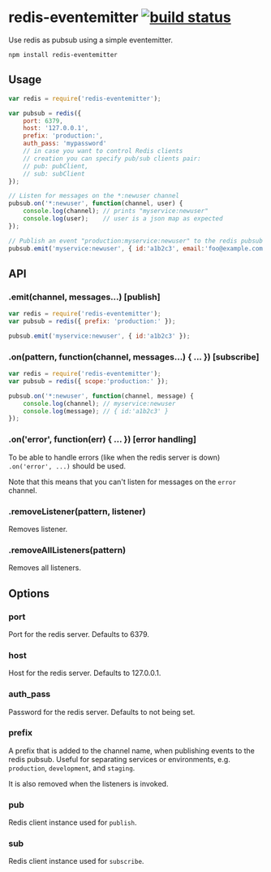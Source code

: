 # redis-eventemitter [![build status](https://secure.travis-ci.org/freeall/redis-eventemitter.png)](http://travis-ci.org/freeall/redis-eventemitter)

Use redis as pubsub using a simple eventemitter.

	npm install redis-eventemitter

## Usage

```js
var redis = require('redis-eventemitter');

var pubsub = redis({
	port: 6379,
	host: '127.0.0.1',
	prefix: 'production:',
	auth_pass: 'mypassword'
	// in case you want to control Redis clients
	// creation you can specify pub/sub clients pair:
	// pub: pubClient,
	// sub: subClient
});

// Listen for messages on the *:newuser channel
pubsub.on('*:newuser', function(channel, user) {
	console.log(channel); // prints "myservice:newuser"
	console.log(user);    // user is a json map as expected
});

// Publish an event "production:myservice:newuser" to the redis pubsub
pubsub.emit('myservice:newuser', { id:'a1b2c3', email:'foo@example.com' });
```

## API

### .emit(channel, messages...) [publish]

``` js
var redis = require('redis-eventemitter');
var pubsub = redis({ prefix: 'production:' });

pubsub.emit('myservice:newuser', { id:'a1b2c3' });
```

### .on(pattern, function(channel, messages...) { ... }) [subscribe]

``` js
var redis = require('redis-eventemitter');
var pubsub = redis({ scope:'production:' });

pubsub.on('*:newuser', function(channel, message) {
	console.log(channel); // myservice:newuser
	console.log(message); // { id:'a1b2c3' }
});
```

### .on('error', function(err) { ... }) [error handling]

To be able to handle errors (like when the redis server is down) `.on('error', ...)` should be used.

Note that this means that you can't listen for messages on the `error` channel.

### .removeListener(pattern, listener)

Removes listener.

### .removeAllListeners(pattern)

Removes all listeners.

## Options

### port

Port for the redis server. Defaults to 6379.

### host

Host for the redis server. Defaults to 127.0.0.1.

### auth_pass

Password for the redis server. Defaults to not being set.

### prefix

A prefix that is added to the channel name, when publishing events to the redis pubsub. Useful for separating services or environments, e.g. `production`, `development`, and `staging`.

It is also removed when the listeners is invoked.

### pub

Redis client instance used for `publish`.

### sub

Redis client instance used for `subscribe`.

